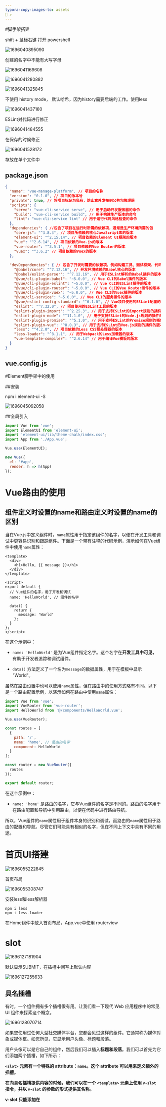 ```yaml
---
typora-copy-images-to: assets
📗 ⤴️ 
---
```


#脚手架搭建

shift + 鼠标右键 打开 powershell

![1696040895090](assets/1696040895090.png)

创建的名字中不能有大写字母

![1696041169608](assets/1696041169608.png)



![1696041280882](assets/1696041280882.png)

![1696041325845](assets/1696041325845.png)

不使用 history mode， 默认哈希，因为history需要后端的工作。使用less

![1696041437160](assets/1696041437160.png)

ESLint对代码进行修正

![1696041484555](assets/1696041484555.png)

在保存的时候修正

![1696041528172](assets/1696041528172.png)

存放在单个文件中



## package.json

```json
{
  "name": "vue-manage-platform", // 项目的名称
  "version": "0.1.0", // 项目的版本号
  "private": true, // 将项目标记为私有，防止意外发布到公共包管理器
  "scripts": {
    "serve": "vue-cli-service serve", // 用于启动开发服务器的命令
    "build": "vue-cli-service build", // 用于构建生产版本的命令
    "lint": "vue-cli-service lint" // 用于运行代码风格检查的命令
  },
  "dependencies": { //包含了项目在运行时所需的依赖项，通常是生产环境所需的包
    "core-js": "^3.8.3", // 项目所依赖的核心JavaScript库的版本
    "element-ui": "^2.15.14", // 项目依赖的Element UI框架的版本
    "vue": "^2.6.14", // 项目依赖的Vue.js的版本
    "vue-router": "^3.5.1", // 项目依赖的Vue Router的版本
    "vuex": "^3.6.2" // 项目依赖的Vuex的版本
  },
  
  "devDependencies": { // 包含了开发时需要的依赖项，例如构建工具、测试框架、代码质量工具等。这种分离有助于减小生产环境的包大小，并确保不必要的工具不会部署到生产服务器上。
    "@babel/core": "^7.12.16", // 开发环境依赖的Babel核心的版本
    "@babel/eslint-parser": "^7.12.16", // 用于ESLint解析的Babel插件的版本
    "@vue/cli-plugin-babel": "~5.0.0", // Vue CLI的Babel插件的版本
    "@vue/cli-plugin-eslint": "~5.0.0", // Vue CLI的ESLint插件的版本
    "@vue/cli-plugin-router": "~5.0.0", // Vue CLI的Vue Router插件的版本
    "@vue/cli-plugin-vuex": "~5.0.0", // Vue CLI的Vuex插件的版本
    "@vue/cli-service": "~5.0.0", // Vue CLI的服务插件的版本
    "@vue/eslint-config-standard": "^6.1.0", // Vue项目使用的ESLint配置的版本
    "eslint": "^7.32.0", // 项目使用的ESLint工具的版本
    "eslint-plugin-import": "^2.25.3", // 用于支持ESLint的import规则的插件的版本
    "eslint-plugin-node": "^11.1.0", // 用于支持ESLint的Node.js规则的插件的版本
    "eslint-plugin-promise": "^5.1.0", // 用于支持ESLint的Promise规则的插件的版本
    "eslint-plugin-vue": "^8.0.3", // 用于支持ESLint的Vue.js规则的插件的版本
    "less": "^4.2.0", // 项目依赖的Less CSS预处理器的版本
    "less-loader": "^8.1.1", // 用于Webpack的Less加载器的版本
    "vue-template-compiler": "^2.6.14" // 用于编译Vue模板的版本
  }
}

```



## vue.config.js





#Element脚手架中的使用

##安装

npm i element-ui -S

![1696045092058](assets/1696045092058.png)

##全局引入

```js
import Vue from 'vue';
import ElementUI from 'element-ui';
import 'element-ui/lib/theme-chalk/index.css';
import App from './App.vue';

Vue.use(ElementUI);

new Vue({
  el: '#app',
  render: h => h(App)
});
```



# Vue路由的使用

## 组件定义时设置的name和路由定义时设置的name的区别

当在Vue.js中定义组件时，`name`属性用于指定该组件的名字，以便在开发工具和调试中更容易识别和跟踪组件。下面是一个带有注释的代码示例，演示如何在Vue组件中使用`name`属性：

```vue
<template>
  <div>
    <h1>Hello, {{ message }}</h1>
  </div>
</template>

<script>
export default {
  // Vue组件的名字，用于开发和调试
  name: 'HelloWorld', // 组件的名字

  data() {
    return {
      message: 'World'
    };
  }
};
</script>
```

在这个示例中：

- `name: 'HelloWorld'` 是为Vue组件指定名字。这个名字在**开发工具中可见**，有助于开发者追踪和调试组件。

- `data()` 方法定义了一个名为`message`的数据属性，用于在模板中显示 "World"。

虽然在路由设置中也可以使用`name`属性，但在路由中的使用方式略有不同。以下是一个路由配置示例，以演示如何在路由中使用`name`属性：

```javascript
import Vue from 'vue';
import VueRouter from 'vue-router';
import HelloWorld from '@/components/HelloWorld.vue';

Vue.use(VueRouter);

const routes = [
  {
    path: '/',
    name: 'home', // 路由的名字
    component: HelloWorld
  }
];

const router = new VueRouter({
  routes
});

export default router;
```

在这个示例中：

- `name: 'home'` 是路由的名字，它与Vue组件的名字是不同的。路由的名字用于在路由配置和导航中引用路由，以便在代码中进行路由导航。

所以，Vue组件的`name`属性用于组件本身的识别和调试，而路由的`name`属性用于路由的配置和导航。尽管它们可能具有相似的名字，但在不同上下文中具有不同的用途。



# 首页UI搭建

![1696055222845](assets/1696055222845.png)



首页布局

![1696055308747](assets/1696055308747.png)



安装less和less解析器

```
npm i less
npm i less-loader
```

在Home组件中放入首页布局，App.vue中使用 routerview



# slot

![1696127181904](assets/1696127181904.png)



默认显示SUBMIT，在插槽中间写上默认内容

![1696127255633](assets/1696127255633.png)



## 具名插槽

有时，一个组件拥有多个插槽很有用。让我们看一下现代 Web 应用程序中的常见 UI 组件来探索这个概念。

![1696128070714](assets/1696128070714.png)

如果您使用过任何大型社交媒体平台，您都会见过这样的组件。它通常称为媒体对象或媒体框。如您所见，它显示用户头像、标题和段落。

用户头像可以是它自己的组件，然后我们可以插入**标题和段落**。我们可以首先为它们添加两个插槽，如下所示：



**`<slot>` 元素有一个特殊的 attribute：`name`。这个 attribute 可以用来定义额外的插槽。**

**在向具名插槽提供内容的时候，我们可以在一个 `<template>` 元素上使用 `v-slot` 指令，并以 `v-slot` 的参数的形式提供其名称。**

**v-slot 只能添加在 <template> 上** (只有[一种例外情况](https://v2.cn.vuejs.org/v2/guide/components-slots.html#%E7%8B%AC%E5%8D%A0%E9%BB%98%E8%AE%A4%E6%8F%92%E6%A7%BD%E7%9A%84%E7%BC%A9%E5%86%99%E8%AF%AD%E6%B3%95))，这一点和已经废弃的 [`slot` attribute](https://v2.cn.vuejs.org/v2/guide/components-slots.html#%E5%BA%9F%E5%BC%83%E4%BA%86%E7%9A%84%E8%AF%AD%E6%B3%95) 不同。



**MediaBox.vue** 问题版

```Vue
 <template>
      <div>
        <UserAvatar/>
        <slot></slot>
        <slot></slot>
        //有两个插槽
      </div>
</template>

//但是当我们尝试使用这个组件时遇到了一个问题：

<MediaBox>
      <h2>Adam Jahr</h2>
      <p>My words.</p>
</MediaBox>

//Vue 不知道哪些内容应该放入哪个槽中。
//我们需要明确并指定内容的去向，我们可以通过具名插槽来做到这一点。
```

**MediaBox.vue** 具名插槽版

```vue
<template>
      <div>
        <slot name="heading"></slot>
        <slot name="paragraph"></slot>
      </div>
</template>
//现在，我们可以在slot将插入的模板代码的属性中使用该名称。

非常重要：
<MediaBox>
      <h2 v-slot:heading>Adam Jahr</h2>
      <p v-slot:paragraph>My words.</p>
</MediaBox>
//我们正在将标题和段落插入到我们想要的位置。
```



# 侧边栏实现

elementUI提供了**NavMenu 导航菜单**

分为顶栏和侧栏，提供折起和展开

```vue
<template>
  <el-container style="height: 100%">
    <el-aside width="auto">
      <common-aside></common-aside> //使用侧边栏导航组件，注意是小写，单词之间用短划线隔开
    </el-aside>
    <el-container>
      <el-header>Header</el-header>
      <el-main>Main</el-main>
    </el-container>
  </el-container>
</template>

<script>
import CommonAside from '@/components/CommonAside.vue' //引入侧边栏组件
export default {
  // eslint-disable-next-line vue/multi-word-component-names
  name: 'Home',
  components: {
    CommonAside
  },
  data () {
    return {}
  }

}
```

在Vue挂载的app中默认设置为1屏的高度

```vue
<style>
  #app{
    height: 100vh;
  }
</style>
```



**将侧边栏的导航分为有子菜单的和无子菜单的**

```vue
//菜单中的数据
data () {
    return {
      isCollapse: false,
      menu: [
        {
          path: '/',
          name: 'home',
          label: '首页',
          icon: 's-home',
          url: 'Home/Home'
        },
        {
          path: '/mall',
          name: 'mall',
          label: '商品管理',
          icon: 'video-play',
          url: 'MallManage/MallManage'
        },
        {
          path: '/user',
          name: 'user',
          label: '用户管理',
          icon: 'user',
          url: 'UserManage/UserManage'
        },
        {
          label: '其他',
          icon: 'location',
          children: [
            {
              path: '/page1',
              name: 'page1',
              label: '页面1',
              icon: 'setting',
              url: 'Other/PageOne'
            },
            {
              path: '/page2',
              name: 'page2',
              label: '页面2',
              icon: 'setting',
              url: 'Other/PageTwo'
            }
          ]
        }
      ]
    }
  },


//使用计算属性进行区分
computed: {
    noChildren () {
      return this.menu.filter(item => !item.children)
    },
    hasChildren () {
      return this.menu.filter(item => item.children)
    }
  }

//无子菜单进行遍历 index是EL组件自己的属性，意为唯一标志
<el-menu-item v-for="item in noChildren" @click="clickMenu(item)" :index="item.path" :key="item.path">
      <template v-slot:title>
// v-slot必须用在template（只有一种特殊情况）
        <i :class="'el-icon-' + item.icon"></i>
//图标用拼接的形式实现
        <span >{{item.label}}</span>
      </template>
    </el-menu-item>

//有子菜单进行遍历
<el-submenu v-for="item in hasChildren" :index="item.path" :key="item.path">
    <template v-slot:title>
      <i :class="'el-icon-'+item.icon"></i>
      <span>{{item.label}}</span>
    </template>
    <el-menu-item-group v-for="subItem in item.children" :key="subItem.path">
      <el-menu-item :index="subItem.path">{{ subItem.label }}</el-menu-item>
    </el-menu-item-group>
</el-submenu>
```



**去掉页面整体的白边**      （暂时无效，不知道哪里出了问题）

```
//去掉页面的白边
html, body{
    margin: 0;
    padding: 0;
  }
```



# 路由跳转初步设置

## 页面结构与路由设置

![1696141442822](assets/1696141442822.png)



```JS
//路由设置
const routes = [
  {
    path: '/',
    name: 'Main',
    component: () => import('../views/Main.vue'),
    children: [
      {
        path: '/home',
        name: 'home',
        component: () => import('../views/home/index.vue')
      },
      {
        path: '/user',
        name: 'user',
        component: () => import('../views/user/index.vue')
      }
    ]
  }
]
```



## 路由跳转

### 路由跳转设置解析

```vue
//router下的index.js文件中
const routes = [
  {
    path: '/',
    name: 'Main',
    component: () => import('../views/Main.vue'),
    children: [
      {
        path: '/home',
        name: 'home',
        component: () => import('../views/home/index.vue')
      },
      {
        path: '/user',
        name: 'user',
        component: () => import('../views/user/index.vue')
      }
    ]
  }
]

//CommonAside组件中
<el-menu-item v-for="item in noChildren" @click="clickMenu(item)" :index="item.path" :key="item.path">
      <template v-slot:title>
        <i :class="'el-icon-' + item.icon"></i>
        <span >{{item.label}}</span>
      </template>
  </el-menu-item>

//注意click点击事件
clickMenu (item) {
      this.$router.push({
        name: item.name
      })
    }

```

**解析：**

`clickMenu` 函数能够实现路由跳转的原因是因为它使用了Vue Router库的 `$router.push()` 方法来进行页面路由的切换。

`this.$router.push()` 方法用于导航到不同的路由，具体来说，它使用 `item.name` 来确定要导航到的路由。

`clickMenu` 函数接收一个 `item` 参数，这个参数代表了菜单项的信息，其中包括 `item.name`。`item.name` 在菜单项对象中是路由的名称。通过 `this.$router.push({ name: item.name })`，你告诉Vue Router去激活具有指定名称的路由，从而导航到相应的页面。

所以，当你点击菜单项时，`clickMenu` 函数根据被点击菜单项的路由名称（`item.name`），触发了Vue Router的路由切换，从而实现了页面的跳转。



`clickMenu` 函数与路由配置中的 `name` 属性相关。在你的路由配置中，有一个名为 `Main` 的路由，它是你的主视图组件。 `Main` 路由有两个子路由：`home` 和 `user`，它们分别具有 `name` 属性为 `'home'` 和 `'user'`。

当你调用 `this.$router.push({ name: item.name })` 来触发路由导航时，`item.name` 的值应该匹配路由配置中的某个路由的 `name` 值。在你的示例中，`item.name` 应该匹配 `Main`、`home` 或 `user` 中的一个，以便导航到相应的路由。

所以，`clickMenu` 函数与路由配置中的 `Main`、`home` 和 `user` 三个路由的 `name` 属性相关。



### this.$

`this.$router.push` 中的 `$` 符号表示 Vue.js 中的实例属性。在 Vue.js 应用中，你可以通过 `this.$` 来访问全局的 Vue 实例的属性和方法。

- `this`：代表当前 Vue 组件的实例。
- `$router`：是 Vue Router 的实例，它允许你进行前端路由导航。
- `.push`：是 Vue Router 提供的一个方法，用于导航到不同的路由。





###编程式导航

除了使用 `<router-link>` 创建 a 标签来定义导航链接，我们还可以借助 router 的实例方法，通过编写代码来实现。

`router.push(location, onComplete?, onAbort?)`

注意：在 Vue 实例内部，**你可以通过 $router 访问路由实例**。因此你可以调用

```
this.$router.push
```

想要导航到不同的 URL，则使用 `router.push` 方法。这个方法会向 history 栈添加一个新的记录，所以，当用户点击浏览器后退按钮时，则回到之前的 URL。

当你点击 `<router-link>` 时，这个方法会在内部调用，所以说，点击 `<router-link :to="...">` 等同于调用 `router.push(...)`。

| 声明式                       | 编程式                |
| ------------------------- | ------------------ |
| `<router-link :to="...">` | `router.push(...)` |

该方法的参数可以是一个字符串路径，或者一个描述地址的对象。例如：

```js
// 字符串
router.push('home')

// 对象
router.push({ path: 'home' })

// 命名的路由
router.push({ name: 'user', params: { userId: '123' }})

// 带查询参数，变成 /register?plan=private
router.push({ path: 'register', query: { plan: 'private' }})

```

**注意：如果提供了 path，params 会被忽略，上述例子中的 query 并不属于这种情况。取而代之的是下面例子的做法，你需要提供路由的 name 或手写完整的带有参数的 path：**

```js
const userId = '123'
router.push({ name: 'user', params: { userId }}) // -> /user/123
router.push({ path: `/user/${userId}` }) // -> /user/123
// 这里的 params 不生效
router.push({ path: '/user', params: { userId }}) // -> /user

```

同样的规则也适用于 `router-link` 组件的 `to` 属性。

在 2.2.0+，可选的在 `router.push` 或 `router.replace` 中提供 `onComplete` 和 `onAbort` 回调作为第二个和第三个参数。这些回调将会在导航成功完成 (在所有的异步钩子被解析之后) 或终止 (导航到相同的路由、或在当前导航完成之前导航到另一个不同的路由) 的时候进行相应的调用。在 3.1.0+，可以省略第二个和第三个参数，此时如果支持 Promise，`router.push` 或 `router.replace` 将返回一个 Promise。

**注意**： 如果目的地和当前路由相同，只有参数发生了改变 (比如从一个用户资料到另一个 `/users/1` -> `/users/2`)，你需要使用 [`beforeRouteUpdate`](https://v3.router.vuejs.org/zh/guide/essentials/dynamic-matching.html#%E5%93%8D%E5%BA%94%E8%B7%AF%E7%94%B1%E5%8F%82%E6%95%B0%E7%9A%84%E5%8F%98%E5%8C%96) 来响应这个变化 (比如抓取用户信息)。



`router.replace(location, onComplete?, onAbort?)`

跟 `router.push` 很像，唯一的不同就是，它不会向 history 添加新记录，而是跟它的方法名一样 —— 替换掉当前的 history 记录。

| 声明式                               | 编程式                   |
| --------------------------------- | --------------------- |
| `<router-link :to="..." replace>` | `router.replace(...)` |

`router.go(n)`

这个方法的参数是一个整数，意思是在 history 记录中向前或者后退多少步，类似 `window.history.go(n)`。

例子

```
// 在浏览器记录中前进一步，等同于 history.forward()
router.go(1)

// 后退一步记录，等同于 history.back()
router.go(-1)

// 前进 3 步记录
router.go(3)

// 如果 history 记录不够用，那就默默地失败呗
router.go(-100)
router.go(100)

```



**操作 History**

你也许注意到 `router.push`、 `router.replace` 和 `router.go` 跟 [`window.history.pushState`、 `window.history.replaceState` 和 `window.history.go` (opens new window)](https://developer.mozilla.org/en-US/docs/Web/API/History)好像， 实际上它们确实是效仿 `window.history` API 的。

因此，如果你已经熟悉 [Browser History APIs (opens new window)](https://developer.mozilla.org/en-US/docs/Web/API/History_API)，那么在 Vue Router 中操作 history 就是超级简单的。

还有值得提及的，Vue Router 的导航方法 (`push`、 `replace`、 `go`) 在各类路由模式 (`history`、 `hash` 和 `abstract`) 下表现一致。



## 注意点

当在Vue.js中定义组件时，`name`属性用于指定该组件的名字，以便在开发工具和调试中更容易识别和跟踪组件。下面是一个带有注释的代码示例，演示如何在Vue组件中使用`name`属性：

```vue
<template>
  <div>
    <h1>Hello, {{ message }}</h1>
  </div>
</template>

<script>
export default {
  // Vue组件的名字，用于开发和调试
  name: 'HelloWorld', // 组件的名字

  data() {
    return {
      message: 'World'
    };
  }
};
</script>
```

在这个示例中：

- `name: 'HelloWorld'` 是为Vue组件指定名字。这个名字在开发工具中可见，有助于开发者追踪和调试组件。

- `data()` 方法定义了一个名为`message`的数据属性，用于在模板中显示 "World"。

虽然在路由设置中也可以使用`name`属性，但在路由中的使用方式略有不同。以下是一个路由配置示例，以演示如何在路由中使用`name`属性：

```javascript
import Vue from 'vue';
import VueRouter from 'vue-router';
import HelloWorld from '@/components/HelloWorld.vue';

Vue.use(VueRouter);

const routes = [
  {
    path: '/',
    name: 'home', // 路由的名字
    component: HelloWorld
  }
];

const router = new VueRouter({
  routes
});

export default router;
```

在这个示例中：

- `name: 'home'` 是路由的名字，它与Vue组件的名字是不同的。路由的名字用于在路由配置和导航中引用路由，以便在代码中进行路由导航。

所以，Vue组件的`name`属性用于组件本身的识别和调试，而路由的`name`属性用于路由的配置和导航。尽管它们可能具有相似的名字，但在不同上下文中具有不同的用途。



# header组件搭建

header组件分为两个部分，左边部分是导航图标+面包屑，右边部分是用户图标+下拉菜单





导航图标



面包屑



Dropdown下拉菜单





靠左、靠右布局，左右贴边同时上下居中



通过导航图标控制aside部分的展开和收起



# Vuex

## Vuex 简介

关于 Vuex 4 的注意事项
Vuex 4 最近发布，这是最新版本的 Vuex，专为与 Vue 3 兼容而设计。几乎所有 Vuex 4 的 API 与 Vuex 3 保持相同，而本课程所教授的正是 Vuex 3。然而，有一些重大变更，您可以在这里了解。



状态管理的必要性
在充满组件的应用程序中管理状态可能会变得困难。Facebook 曾经吃过苦头，因此创建了Flux模式，而 Vuex 就是基于这一模式开发的。Vuex 是 Vue 自家的状态管理模式和库。在本课程中，我们将探讨应用程序为何需要 Vuex 以及它如何增强您的应用。

当我们谈论状态时，指的是组件所依赖和渲染的数据，比如博客文章、待办事项等。没有 Vuex，随着应用程序的增长，每个 Vue 组件可能都会拥有自己的状态副本。

![1696158710525](assets/1696158710525.png)

**但如果一个组件改变了其状态，而远处的另一个组件也在使用同一状态，我们需要进行状态的通信**。有一种默认的方式是通过向上传递事件和向下传递属性来共享数据，但这可能会变得非常复杂。

![1696158768477](assets/1696158768477.png)

相反，我们可以将所有的状态集中到一个地方，一个包含整个应用程序的当前状态的位置。这样就形成了一个单一的真相来源。



**因此，我们为什么不把组件的共享状态抽取出来，以一个全局单例模式管理呢？在这种模式下，我们的组件树构成了一个巨大的“视图”，不管在树的哪个位置，任何组件都能获取状态或者触发行为！**



`单一的真相来源`
这就是 Vuex 提供的功能，每个组件都可以`直接访问全局状态`。

与 Vue 实例的数据一样，这个状态是`响应式`的。当一个组件更新状态时，正在使用该数据的其他组件会得到通知，自动接收到新的值。

![1696158943803](assets/1696158943803.png)

然而，仅仅将数据集中到单一的真相来源并不能完全解决状态管理的问题。当许多组件以不同的方式、来自不同的位置改变状态时，会出现什么情况？

我们需要一些标准化。否则，对状态的更改可能会变得难以预测和追踪。



`状态管理模式`
这就是为什么 Vuex 提供了一个完整的状态管理模式，以便以一种简单且标准化的方式进行状态更改。如果您熟悉 Vue，那么 Vuex 应该看起来相当类似。

![1696159051690](assets/1696159051690.png)



就像 Vue 提供了通过 `new Vue` 创建的根 Vue 实例一样，Vuex 提供了通过 `new Vuex.Store` 创建的存储库。

而 Vue 实例具有 `data` 属性，Vuex 存储库具有 `state`。两者都是响应式的。

而实例具有`方法`，其中包括更新数据的方法，存储库具有 `Actions`，它们可以更新状态。

而实例具有`计算属性`，存储库具有 `getters`，允许我们访问经过筛选、派生或计算的状态。

此外，Vuex 提供了一种跟踪状态更改的方式，称为 `Mutations`。我们可以使用 `Actions` 来提交 `Mutations`，并且通过 `Vue DevTools`，甚至可以通过每个 `Mutations` 到状态的记录来追溯状态更改的历史。



 `Vuex Store示例`

![1696159498720](assets/1696159498720.png)

在`state`中，我们有一个名为 `isLoading` 的属性，以及一个 `todos` 数组。



在下面，我们有一个 `mutation` 用于在 `isLoading` 状态之间切换 true 和 false。还有一个 `mutation` 用于使用我们在下面的 `Action` 中从 API 调用中接收到的 todos 设置我们的状态。



我们的 `Action` 在这里有多个步骤。首先，它会提交 `Mutation` 将 `isLoading` 状态设置为 true。然后它将进行 API 调用，当响应返回时，它将提交 `Mutation` 将 `isLoading` 状态设置为 false。最后，它将提交 `Mutation` 使用来自 API 的响应设置我们的 `todos` 的状态。

如果我们需要只检索标记为已完成的 `todos` 的能力，我们可以使用一个 `Getter`，它将仅检索我们想要的特定状态。



![1696159938785](assets/1696159938785.png)



### Vuex in Motion



![1578371900954_6](assets/1578371900954_6.gif)





###Vuex 核心概念

Vuex 是一个用于管理应用程序状态的状态管理模式和库。它通常与 Vue.js 框架一起使用，用于构建大型的、复杂的单页应用程序（SPA）。Vuex 帮助开发者管理应用中的数据、状态和状态变化，使得数据共享和维护更加容易。

1. **State（状态）**：这是应用程序的数据源，即应用的状态。Vuex 将整个应用的状态存储在一个单一的对象中，可以在整个应用中共享和访问。

2. **Getters（获取器）**：Getters 用于从状态中派生出一些衍生数据，类似于 Vue 组件中的计算属性。它们可以帮助你在组件中获取和使用状态的部分数据，而不需要直接访问状态对象。

3. **Mutations（突变）**：Mutations 是用于修改状态的方法。它们必须是同步的，用于跟踪状态的变化。每个 Mutation 都有一个字符串类型的事件名和一个回调函数，用于实际地改变状态。

4. **Actions（动作）**：Actions 用于执行异步操作并提交 Mutations 来改变状态。它们允许你处理复杂的业务逻辑、数据获取以及其他异步操作。Actions 通过触发 Mutations 来改变状态。

5. **Modules（模块）**：当你的应用变得复杂时，你可以将 Vuex 的状态、Mutations、Getters 和 Actions 划分为模块，每个模块可以独立管理一部分状态。

Vuex 的主要目标是让状态管理更加可维护、可预测和可调试，特别是在大型应用程序中。它提供了单一数据源的概念，使状态变化变得可追踪，从而减少了状态管理方面的混乱。这使得多个组件可以共享和响应应用状态的变化，同时保持一致性。这些特性使得 Vuex 成为 Vue.js 应用程序中的强大工具，特别是在构建复杂的单页应用时。



## State & Getters

**状态（State）与派生状态（Getters）**：
在上一课中，我们简要了解了 Vuex 的工作原理。在本教程中，我们将看看如何从我们的组件中直接和借助 Getters 访问 Vuex 存储的 State 数据。

###访问 `state`（状态）

如果我们查看我们的 main.js 文件，我们可以看到我们导入了我们的 Vuex store文件并将其提供给我们的根 Vue 实例。这是因为我们在使用 Vue CLI 创建项目时选择了 Vuex。

```javascript
import store from './store'

new Vue({
  router,
  store, // <-- 将`store`注入以实现全局访问
  render: h => h(App)
}).$mount('#app')
```

通过将`store`注入到每个组件中，这使得`store`在整个应用程序中可以全局访问，这样任何组件都可以使用 `$store` 来访问存储以及其中的属性（如 State、Actions、Mutations 和 Getters）。



现在让我们添加一些 State，以便我们可以查看如何从组件中访问它。我们可以创建一个`user`对象：

```javascript
state: {
  user: { id: 'abc123', name: 'Adam Jahr' }
}
```

我们可以从应用程序中的任何地方访问这个`user` State，但由于我们将很快创建需要知道是哪个用户创建了它们的事件，让我们从 EventCreate.vue 文件中访问这个 State。

```html
<template>
  <h1>创建事件，{{ $store.state.user }}</h1>
</template>
```

这可以生效，但请注意在浏览器中，我们显示了整个`user`对象。我们可以使用`.`符号来指定我们想要显示的用户 State 中的确切属性。在这种情况下，我们只想显示`name`。

```html
<template>
  <h1>创建事件，{{ $store.state.user.name }}</h1>
</template>
```



现在，我们看到了用户的名字。但如果我们需要在组件中的多个地方使用用户的名字怎么办？当然，我们可以在各个地方都写 `this.$store.state.user.name`，或者我们可以在**计算属性**中只写一次，名为 `userName`。

这样，我们的模板变得更加可读，减少了冗余。

```javascript
computed: {
  userName() {
    return this.$store.state.user.name;
  }
}
```

这样，我们的模板变得更加可读，减少了冗余。

```html
<h1>创建事件，{{ userName }}</h1>
<p>此事件由{{ userName }}创建</p>
```

如果我们需要在组件的方法中使用它，我们可以简单地说 `this.userName`。



###`mapState` 辅助函数

如果我们需要从同一个组件访问 State 的不同部分，多次编写 `this.$store.state.something` 可能会变得冗长和重复。为了简化这一点，我们可以使用 `mapState` 辅助函数，**它会为我们生成计算属性**。

首先，让我们向 Vuex  Store中添加更多 State，以便看到它的作用。我们将添加一个事件类别的数组：

```javascript
state: {
  user: { id: 'abc123', name: 'Adam Jahr' },
  categories: ['sustainability', 'nature', 'animal welfare', 'housing', 'education', 'food', 'community']
}
```

现在，在 EventCreate.vue 中，我们可以导入 `mapState`：

```javascript
import { mapState } from 'vuex'
```

然后使用它来将我们的 State 映射到一个计算属性中，以便检索用户的名字和我们的类别。

```javascript
computed: mapState({
  userName: state => state.user.name,
  categories: state => state.categories
})
```

请注意，我们使用了一个箭头函数l来接收 state 并返回我们想要的 state 属性，例如 `state.user.name` 和 `state.categories`。

如果我们想要访问顶层的 State（不使用点符号），可以更简单地这样写：

```javascript
computed: mapState({
  userName: state => state.user.name,
  categories: 'categories' // <-- 顶层 State 的简化语法
})
```

请注意，我们只需要使用 State 的字符串值` 'categories'`，这相当于 `state => state.categories`。

我们还可以通过传递一个字符串数组来更简化 `mapState` 的语法，如下所示：

```javascript
computed: mapState(['categories', 'user'])
```

当然，在我们的模板中，现在只需要使用点符号来访问用户的名字。

```html
<h1>创建事件，{{ user.name }}</h1>
```



**对象扩展运算符**

正如您可能已经注意到的，`mapState` 返回一个计算属性的对象。但它目前阻止我们添加不与我们的存储 State 相关的其他本地计算属性。

为了做到这一点，我们可以使用对象扩展运算符，它允许我们在这里**混入其他计算属性**。

```javascript
computed: {
  localComputed() {
    return something
  },
  ...mapState(['categories', 'user']) // <-- 使用对象扩展运算符
}
```



###Getters

虽然我们可以直接访问 **Store’s State**，但有时我们希望访问派生状态，也就是在访问时以某种方式处理状态。

例如，我们可能想知道有多少个类别，而不是访问我们的 State's `categories`。换句话说，我们可能想知道类别数组的长度。

从组件内部，我们可以这样写：

```javascript
this.$store.state.categories.length
```

但如果多个组件需要使用相同的值怎么办？通过创建一个 **Vuex Getter**，我们可以避免不必要的代码重复。此外，由于 Getters 被缓存，这也是一种性能更好的选择。

让我们在我们的Store中添加一个 Getter。

**store.js**

```javascript
catLength: state => {
  return state.categories.length
}
```

如您所见，Getters 是一个接受`state`作为参数的函数，**允许我们返回经过处理或筛选的状态。**



现在让我们在 EventCreate 组件中使用我们的 `catLength` Getter。与访问 State 一样，我们将它放在一个计算属性中。

```javascript
computed: {
  catLength() {
    return this.$store.getters.catLength
  }
}
```



**将 Getters 传递给 Getters**：
如果我们需要获取要与另一个 Getter 一起处理的 State，我们可以将 Getters 作为第二个参数传递给 Getter。这允许我们从我们正在创建的 Getter 中访问另一个 Getter。这听起来有点复杂，但是让我们看一个简单的例子。

假设我们的 State 中有一个待办事项数组。

```javascript
todos: [
  { id: 1, text: '...', done: true },
  { id: 2, text: '...', done: false },
  { id: 3, text: '...', done: true },
  { id: 4, text: '...', done: false }
]
```

我们可以创建一个 Getter 来获取已完成的待办事项数组。

```javascript
doneTodos: (state) => {
  return state.todos.filter(todo => todo.done)
}
```

我们可以在另一个 Getter 中使用此 Getter，如果要找出尚未完成的待办事项的数量，可以这样做：

```javascript
activeTodosCount: (state, getters) => {
  return state.todos.length - getters.doneTodos.length
}
```

现在，我们可以返回已完成的待办事项数量与所有待办事项数量之间的差异。

也许你会想知道为什么我们不只是像下面这样直接编写 `activeTodosCount`。

```javascript
activeTodosCount: (state) => {
  return state.todos.filter(todo => !todo.done).length
}
```

当然，我们可以这样做。这个例子只是为了演示将 Getters 传递给另一个 Getter 的强大之处。

**动态 Getters**：
您可能会想知道是否可以使用动态 Getters，换句话说，是否可以根据参数检索某些状态。答案是可以，通过返回一个函数来实现。

例如，如果我们有一个事件数组，我们可以这样检索一个事件：

```javascript
getEventById: (state) => (id) => {
  return state.events.find(event => event.id === id)
}
```

然后在我们的组件中，我们可以这样写：

```javascript
computed: {
  getEvent() {
    return this.$store.getters.getEventById
  }
}
```

在我们的模板中，我们可以传递一个参数。

```html
<p>{{ getEvent(1) }}</p>
```

请注意，像这样的动态 Getters 每次调用时都会运行，结果不会被缓存。

**mapGetters 辅助函数**：
就像我们在访问 State 时所见，我们可以使用 `mapGetters` 辅助函数将 Getters 映射到组件的计算属性上，以便在其中访问。首先，我们只需要导入它：

```javascript
import { mapGetters } from 'vuex'
```

然后可以这样使用它：

```javascript
computed: mapGetters([
  'categoriesLength',
  'getEventById'
])
```

现在，我们在组件中有一个映射到我们的 Getters 的计算属性数组。

如果我们想要在一个对象中重命名这些 Getters，我们可以在对象中这样做：

```javascript
computed: mapGetters({
  catCount: 'categoriesLength',
  getEvent: 'getEventById'
})
```

这样，`this.catCount` 映射到 `this.$store.getters.categoriesLength`，`getEvent` 映射到 `this.$store.getters.getEventById`。

**对象扩展运算符**：
正如您可能已经想象的，如果您希望将这些 Getters 混合到本地计算属性中，您也可以在这里使用对象扩展运算符。

```javascript
computed: {
  localComputed() {
    return something
  },
  ...mapGetters({
    catCount: 'categoriesLength',
    getEvent: 'getEventById'
  })
}
```

希望这能帮助您更好地理解 Vuex 中的 State 和 Getters。State 用于存储应用程序的数据，Getters 用于计算和派生这些数据，以便您能够更轻松地在组件中访问它们。



## Mutations & Actions Pt. 1

现在我们可以访问 Vuex 状态，我们可以开始将应用程序的数据存储在其中。通过使用 Vuex，我们可以使用 Mutation 将数据放入状态中。在本教程中，我们将学习 Mutations，然后看看如何将 Mutations 包装在 Actions 中，以使它们更具可扩展性和未来性。

###Mutations

正如我们在 Vuex 入门课程中了解的那样，我们可以使用 Mutations 来更新或更改状态。

举一个简单的例子，假设我们的状态具有一个 `count` 属性：

**store.js**

```javascript
state: {
  count: 0
}
```

现在，在我们的状态下方，我们可以编写一个 mutation，允许我们增加该值。

**store.js**

```javascript
mutations: {
  INCREMENT_COUNT(state) {
    state.count += 1
  }
}
```



`INCREMENT_COUNT` Mutation 以 Vuex 状态作为参数，并将其用于递增 count。

现在，让我们从组件内部**提交该 Mutation**。在 EventCreate 组件内部，我们将添加一个方法：

```javascript
incrementCount() {
  this.$store.commit('INCREMENT_COUNT')
}
```

在这里，我们的 `incrementCount` 方法只是提交了它可以访问的 `INCREMENT_COUNT` Mutation，通过使用this.$store



如果我们添加一个按钮，我们可以单击它来触发此 Mutation。

```html
<button @click="incrementCount">Increment</button>
```

通过查看 Vue DevTools，我们可以看到我们的 count 在 Vuex 标签中正在更新。

此外，还要注意我们的 Mutation 也在 DevTools 中记录下来了。如果我们点击 `Base State`，我们能够看到在提交 Mutation 之前我们应用程序的状态。换句话说，count 重新变为 0。

这使我们能够进行“time-travel debugging”，以便我们可以看到应用程序在某个时间点的状态，以及我们的 Mutations 如何影响了我们的状态。

为什么要全大写？**如果你想知道为什么我们的 Mutation 使用全大写**，那是因为在基于 Flux 的模式中，通常将它们用全大写表示。这是完全可选的，通常也可以看到 Mutations 以驼峰命名法编写。但是，将它们全部大写会使你在扫描文件时更容易立即看到可用的 Mutations，也会在提交 Mutation 与 Action、Getter 等时更清晰。但再次强调，选择权在你（或你的团队）手中。



**动态 Mutations**
目前，我们只是逐个增加 count。如果我们想按动态值更新它怎么办？我们可以将有效载荷传递给 Mutation 以使其具有动态性。

为了看到这一点，让我们在模板中添加一个输入，然后使用 v-model 将其绑定到名为 incrementBy 的新数据属性。

```html
<input type="number" v-model.number="incrementBy">
```

请注意，我们使用 .number 修饰符将输入值强制转换为数字。

然后，我们将 incrementBy 值从数据中作为有效载荷传递到我们提交 Mutation 的地方。

```javascript
incrementCount() {
  this.$store.commit('INCREMENT_COUNT', this.incrementBy)
}
```

在我们的 Vuex 存储中，INCREMENT_COUNT Mutation 可以在其第二个参数中接收有效载荷，并使用它来动态更新我们的 count。

```javascript
INCREMENT_COUNT(state, value) {
  state.count += value
}
```

现在，不管输入中键入了什么数字，都可以用它来更新我们的 count 状态。



###Actions

尽管 Vuex Mutations 是同步的，也就是说它们将一个接一个地发生，但 Actions 可以是**异步**的。它们可以包含多个步骤，实际发生的顺序可能不同于它们的编写顺序。如果您还记得我们关于 API 的课程，Axios 可以异步运行函数。

我们可以使用 Actions 来包装一些关于 Mutation 或 Mutations 的业务逻辑。

在我们的 Vuex 入门课程中，我们看到一个 Action 可以编写以提交一个 Mutation，将 isLoading 状态设置为 true，然后进行 API 调用，当调用返回响应时，它提交一个 Mutation 来将 isLoading 状态设置为 false，然后再提交一个 Mutation 来使用 API 的响应设置 todos 状态。



重要的是要理解，**Action 中的 Mutations 可能会被提交，也可能不会**，这取决于周围的逻辑和情况如何发展。

举个现实中的例子，如果我请我的朋友从商店买些面包，那么这里的 Mutation 将是 `PICK_UP_BREAD`，而 Action 更像是 `pleasePickUpBread`。**请求某人做某事与他们实际去做之间有很大的区别**。

有很多原因可能会导致她无法提交该 Mutation，她的车可能在前往商店的途中抛锚，或者商店可能没有面包。因此，Actions 更像是表达了一种意愿或渴望，根据周围的情况，使状态发生变化。

现在让我们看看 Actions 如何发挥作用。



**Actions 的运作**
回到我们的计数器示例，如果我们只想在我们的应用程序具有用户时才更新 count，我们可以编写：

```javascript
actions: {
  updateCount({ state, commit }, incrementBy) {
    if (state.user) {
      commit('INCREMENT_COUNT', incrementBy)
    } 
  }
}
```

这里发生了什么？

我们创建了一个名为 `updateCount` 的 **Action**。它使用对象解构从 Vuex 对象中获取` state` 和` commit`：{ state, commit }。

上下文对象是任何 Action 的第一个参数，它公开了与 store 实例上相同一组属性（state、mutations、actions

、getters）一样。因此，您可以调用 context.commit 来提交 Mutation，例如 context.state.count 来获取 count 状态的值。

此外，updateCount 接收有效载荷值。

```javascript
({ state, commit }, value)
```

有效载荷是所有 Actions 的第二个参数。

我们的 Action 检查是否在我们的状态中存储了一个用户。如果有，我们将使用传递的有效载荷值 commit INCREMENT_COUNT Mutation。如果没有用户，Mutation 将不会被提交。

现在，在我们的组件中，我们将分发该 Action，这将提交 Mutation。

```javascript
incrementCount() {
  this.$store.dispatch('updateCount', this.incrementBy)
}
```

值得注意的是，建议始终从 Action 中提交 Mutation。尽管如果您的 Mutation 当前不需要任何业务逻辑，这可能起初看起来像是多余的代码，但这样做使您的应用程序更具未来性，并使其更容易扩展。现在添加 Action 要容易得多，而不是以后需要时重构应用程序中的大量代码。

现在我们知道如何提交 Mutations 并将它们包装在 Action 中，让我们为我们的示例应用程序添加更多内容。

为我们的示例应用程序添加内容
目前，在我们的应用程序中，我们只是从我们的模拟 API 中获取事件。但我们希望用户能够创建新事件，该事件将添加到 Vuex Store 中。我们将添加一个 Mutation 并从一个 Action 中提交它。

但首先，我们需要安装一个新的依赖项。

安装我们的日期选择器
我们即将构建一个用于创建新事件的表单。但是，我们需要一个日期选择器用于我们的表单，因此让我们下载一个流行的外部库：vuejs-datepicker。

从命令行中，我们将写入：npm install vuejs-datepicker --save

这将安装库到我们的项目中，以便我们可以开始使用它。

创建事件
让我们前往我们的 EventCreate 组件，因为正如其名称所示，我们将使用它来创建新事件。就像我们之前使用 v-model 将值绑定到我们的数据的输入元素和提交 Mutation 的按钮一样，我们将使用相同的过程，但是一个扩展版本，带有一个可以从用户那里收集数据的表单。

以下是我们表单的模板。请注意，我们正在使用我们新添加的日期选择器。

```html
<form>
  <label>选择一个类别</label>
  <select v-model="event.category">
    <option v-for="cat in categories" :key="cat">{{ cat }}</option>
  </select>
  <h3>命名和描述您的事件</h3>
  <div class="field">
    <label>标题</label>
    <input v-model="event.title" type="text" placeholder="添加事件标题"/>
  </div>
  <div class="field">
    <label>描述</label>
    <input v-model="event.description" type="text" placeholder="添加描述"/>
  </div>
  <h3>您的事件在哪里？</h3>
  <div class="field">
    <label>地点</label>
    <input v-model="event.location" type="text" placeholder="添加地点"/>
  </div>
  <h3>您的事件什么时候？</h3>
  <div class="field">
    <label>日期</label>
    <datepicker v-model="event.date" placeholder="选择日期"/>
  </div>
  <div class="field">
    <label>选择时间</label>
    <select v-model="event.time">
      <option v-for="time in times" :key="time">{{ time }}</option>
    </select>
  </div>
  <input type="submit" class="button -fill-gradient" value="提交"/>
</form>
```

正如您所见，我们正在问一系列问题，并使用 v-model 在输入元素上绑定用户的响应到我们的数据。

现在，让我们一起查看这个组件的脚本部分，然后一一解释它。

```javascript
<script>
import Datepicker from 'vuejs-datepicker'
export default {
  components: {
    Datepicker
  },
  data() {
    const times = []
    for (let i = 1; i <= 24; i++) {
      times.push(i + ':00')
    }
    return {
      event: this.createFreshEvent(),
      times,
      categories: this.$store.state.categories,
    }
  },
  methods: {
    createFreshEvent() {
      const user = this.$store.state.user
      const id = Math.floor(Math.random() * 10000000)
      return {
        id: id,
        category: '',
        organizer: user,
        title: '',
        description: '',
        location: '',
        date: '',
        time: '',
        attendees: []
      }
    }
  }
}
</script>
```

让我们拆分一下。

```javascript
import Datepicker from 'vuejs-datepicker'
export default {
  components: {
    Datepicker
  }
```

在顶部，我们导入了我们的新日期选择器并将其注册为子组件，以便我们可以在我们的模板中使用它。

```javascript
data() {
  const times = []
  for (let i = 1; i <= 24; i++) {
    times.push(i + ':00')
  }
  return {
    ...
    times
  }
```

然后在我们的数据中，我们使用一个小算法生成一个用于时间的数字数组。请注意，上面在我们的数据中，{ times } 等同于 { times: times }。如果将此逻辑放在这里看起来很奇怪，记住 data() 是一个函数，因此您完全可以在其中执行一些初始的数据逻辑。

```html
<select v-model="event.time">
  <option v-for="time in times" :key="time">{{ time }}</option>
</select>
```

然后，在模板中，我们正在使用 v-for 循环遍历 times。

现在，让我们看看我们数据的其余部分。

```javascript
return {
  event: this.createFreshEventObject(),
  categories: this.$store.state.categories,
  times
}
```

我们直接从 Vuex Store 中获取我们的类别，并在选项元素上使用 v-for，就像

之前的 times 一样。但我们在 event 数据方面做了一些特殊的事情。

```javascript
event: this.createFreshEventObject(),
```

与其将事件对象直接放在数据中，我们在组件创建时调用一个生成新事件对象的方法。

该方法如下：

```javascript
createFreshEventObject() {
  const user = this.$store.state.user
  const id = Math.floor(Math.random() * 10000000)
  return {
    id: id,
    category: '',
    organizer: user,
    title: '',
    description: '',
    location: '',
    date: '',
    time: '',
    attendees: []
  }
}
```

我们从 Vuex Store 中获取用户，然后返回一个带有我们想要收集数据的所有属性的对象，包括一个用我们的用户状态填充的属性。我们还为我们的 id 创建了一个随机数，并使用它来设置事件的 id。

您可能会想知道为什么我们要使用这种方法。为什么不在数据本身上拥有所有这些属性？当我们提交事件时，我们希望重置此组件的事件数据，而此方法是我们这样做的一个方便的方式。您将在稍后看到我们如何使用它。

如果我们不重置本地事件对象，我们可能会保留这个对象与我们推入状态的对象之间不必要的连接。

最后，我们只需要添加一个简单的作用域样式：

```css
.field {
  margin-bottom: 24px;
}
```

ADD_EVENT Mutation
现在，在我们的 Vuex Store 中，我们将编写一个 ADD_EVENT Mutation。

```javascript
ADD_EVENT(state, event) {
  state.events.push(event)
}
```

它接收一个事件参数，然后将其推送到我们的事件状态中。

createEvent Action
现在，我们想将其包装在一个 Action 中，我们将其称为 createEvent。

但首先，我们需要在 store.js 顶部导入我们的 EventService.js 文件。

```javascript
import EventService from '@/services/EventService.js'
```

因为我们将在我们的 Action 中使用它：

```javascript
createEvent({ commit }, event) {
  EventService.postEvent(event)
  commit('ADD_EVENT', event)
})
```

如您所见，我们的 Action 使用了我们在 Axios 进行 API 调用的课程中创建的 EventService 来执行 postEvent(event) 的 POST 请求，这将将事件添加到我们本地的 json.db 文件。

看到了吗？我们已经在我们的 EventService 文件中添加了一个新的 POST 请求：

EventService.js

```javascript
postEvent(event) {
  return apiClient.post('/events', event)
}
```

它接收一个事件，并可以将其 POST 到此端点，其中我们的模拟事件数据库位于其中。

然后，我们的 createEvent Action 提交了我们刚刚创建的 ADD_EVENT Mutation，这将事件添加到我们的本地事件状态，以便我们的应用程序的 UI 可能立即需要访问该新事件状态。

现在，让我们从我们的组件中调度此 Action。

分派 eventCreate Action
回到我们的 EventCreate 组件，我们可以添加一个将调度新 Action 的方法。

```javascript
methods: {
  createEvent() {
    this.$store.dispatch('createEvent', this.event)
  },
...
```

当我们提交表单时，我们将触发此方法，使用：

```html
<form  @submit.prevent="createEvent">
```

重置事件数据
之前提到过，我们希望在提交新事件时每次都重置组件的事件数据对象。

我们将这样做：

```javascript
createEvent() {
  this.$store.dispatch('createEvent', this.event)
  this.event = this.createFreshEventObject()
}
```

问题：但我们不希望在知道它已添加到后端之前清除我们的事件。如果我们的用户正在创建事件，单击提交按钮，然后走到电梯上，事件从未提交，他们将不得不重新开始创建事件。

解决方案：在我们的 Action 中，我们可以返回来自我们的 API 的响应。然后 .then 提交我们的 Mutation。

```javascript
createEvent({ commit }, event) {
  return EventService.postEvent(event).then( () => {
      commit('ADD_EVENT', event.data)
    })
}
```

现在，当事件成功 POST 时，我们将提交 ADD_EVENT。

并且我们甚至可以等待响应从我们的 EventCreate 组件返回，就像这样：

```javascript
createEvent() {
  this.$store.dispatch('createEvent', this.event)
    .then(() => {
      this.event = this.createFreshEventObject()
    })
    .catch(() => {
      console.log('创建事件时出现问题。')
    })
}
```

现在，在上面，只有在 POST 请求成功时，我们才会重置我们的事件数据（this.event）。

如果 POST 请求不成功，我们将在控制台中记录错误。在将来的课程中，我们将介绍如何有效地将此错误显示给用户。

路由到我们的新事件
一旦成功创建了事件，我们将希望查看该事件。换句话说，我们希望将用户路由到他们刚刚创建的事件的事件显示页面。

我们可以使用 router.push 方法来实现这一点，并将 id 参数设置为刚刚创建的 this.event 的 id。

```javascript
createEvent() {
  this.$store
    .dispatch('createEvent', this.event)
    .then(() => {
      this.$router.push({
        name: 'event-show',
        params: { id: this.event.id }
      })
      this.event = this.createFreshEventObject()
    })
    .catch(() => {
      console.log('创建事件时出现问题。')
    })
}
```

我们只需确保我们在剥离它以用于我们的路由参数之后清除事件，否则 this.event 将变为未定义。

调整 EventShow
现在，我们只需调整 EventShow 组件的模板，以便它不显示事件组织者的整个用户对象。

我们现在需要使用点符号显示 event.organizer.name，而且要使用三元运算符，以便在组件在渲染时没有其需要的数据之前不会出现 name 未定义的错误。

还记得吗？我们在早些课程中对出席者使用了这种方法：

```html
<span class="badge -fill-gradient">{{ event.attendees ? event.attendees.length : 0 }}</span>
```

所以现在让我们对我们的组织者名称也这样做：

```html
<h5>由{{ event.organizer ? event.organizer.name : '' }}组织</h5>
```

再次回顾
在这个课程中，我们学习了 Vuex Mutations 以及如何使用它们与执行潜在异步业务逻辑的 Actions。然后，我们将这些知识应用到了我们的示例应用程序中，以便我们的用户可以创建新事件，这些事件被添加到我们的模拟数据库以及 Vuex Store 中。



## Mutations & Actions Pt. 2



## Modules

在前两课中，我们使用了 Vuex 来封装我们应用的状态并标准化了状态的修改方式（通过 actions 和 mutations）。

然而，随着应用的增长，我们的 `store.js `文件会变得庞大。这时就可以使用 Vuex 模块来帮助我们组织代码并更容易进行测试。

🛑 问题：我们需要组织我们的代码
我们需要更好的方式来组织我们的 Vuex 代码，因为迄今为止，我们将所有内容都放在了 `store.js `文件中。

☑️ 解决方案
Vuex 提供了一个叫做模块（modules）的选项，它使我们可以将状态的不同部分拆分到不同的文件中。例如，如果您的应用程序具有事件和用户，**将所有state、mutations、actions 和 getters 都堆积在一个大的 /src/store.js 文件中是没有意义的**。相反，我们可以将这些功能分成两个独立的 Vuex  modules。

![1578370636027_0](assets/1578370636027_0.gif)

后续，我们可能会有更多的功能，例如事件有它们自己的评论，用户可以标记为“参加”。这些功能也可能成为拆分成自己的 Vuex 模块的候选项。

我们可以根据数据模型或功能来拆分我们的 Vuex 代码。如何实现这一点完全取决于您。



###基本用法

👈 回到示例应用
在我们的示例应用中，让我们从创建一个` store` 目录开始，将当前的 `store.js `文件移入其中。目前，让我们确保在此移动后，我们的app仍然可以正常工作，只需修改我们的 `main.js` 来查找新目录。我们只需将：

```javascript
import store from './store'
```

改为：

```javascript
import store from './store/store'
```

现在我们的 store.js 文件可以正常导入。



🏗️ **构建我们的第一个模块**
在实际构建第一个模块之前，我想在某个地方添加我们用户的名称。我将更改我们的主页标题，以显示当前用户的名称：

📃 /src/views/EventList.vue

```vue
<template>
  <div>
    <h1>Events for {{ user.name }}</h1>
    ...
</template>
<script>
    // 省略代码  
    ...mapState(['events', 'eventsTotal', 'user'])
  }
}
</script>
```

我们没有添加任何新代码。我只是想向您展示，我们的 store.js 包含了我们的用户数据，如下所示：

📃 /src/store/store.js

```javascript
...
export default new Vuex.Store({
  state: {
    user: { id: 'abc123', name: 'Adam Jahr' },
    ...
```

因此，当我们访问我们的主页时，我们会看到：

![1578370636028_1](assets/1578370636028_1.jpg)

现在让我们构建我们的第一个user模块，因为在将来，当我们在示例app中构建身份验证时，我们将在这里放置更多的代码。为此，我们将创建一个新的 modules 文件夹，其中包含一个仅包含user state的新 user.js 文件。

📃 /src/store/modules/user.js

```javascript
export const state = {
  user: {
    id: 'abc123',
    name: 'Adam'  // 我移除了姓氏 Jahr，这样我们的标题就在一行上
  }
}
```

请注意，我在上面删除了 Adam 的姓氏，以使标题在一行上。如果您在跟随示例，请随意将其更改为您的名字。



**要使用此模块，我们需要将其包含在我们的 store.js 文件中**，如下所示：

📃 /src/store/store.js

```javascript
...
import * as user from '@/store/modules/user.js'
// 这将引入 user.js 中的所有常量 

Vue.use(Vuex)

export default new Vuex.Store({
  modules: {
    user  // 包括此模块
  },
  state: {
    categories: [
      'sustainability',
      // ...
```

为了在组件中使其工作，我们需要添加另一个` .user`：

📃 /src/views/EventList.vue

```vue
<template>
  <div>
    <h1>Events for {{ user.user.name }}</h1>
    ...
</template>
```

我们需要这样做是因为我们的模块状态现在在其名称下进行了范围化。当然，有一种方法可以避免输入 `user.user`，我们将在一会儿展示给您。

现在在浏览器中，我们可以看到一切都仍然正常工作，只是现在更有组织。

我注意到我们的代码还有一个地方需要更新以使用新的 User 模块。

📃 /src/views/EventCreate.vue

```javascript
<script>
...
    createFreshEventObject() {
      const user = this.$store.state.user // <----
      const id = Math.floor(Math.random() * 10000000)
      ...
```

在引用状态时，我们需要将 user 设置为 user.user，因此这行需要更新为：

```javascript
const user = this.$store.state.user.user // <----
```

🏗️ 创建一个事件模块
接下来，我将把我们的事件状态、mutations、actions 和 getters 移入其自己的 event.js 模块。这主要是一项大规模复制和粘贴工作，看起来如下：

📃 /src/store/modules/event.js

```javascript
import EventService from '@/services/EventService.js'

export const state = {
  events: [],
  eventsTotal: 0,
  event: {}
}
export const mutations = {
  ADD_EVENT(state, event) {
    state.events.push(event)
  },
  SET_EVENTS(state, events) {
    state.events = events
  },
  SET_EVENTS_TOTAL(state, eventsTotal) {
    state.eventsTotal = eventsTotal
  },
  SET_EVENT(state, event) {
    state.event = event
  }
}
export const actions = {
  createEvent({ commit }, event) {
    return EventService.postEvent(event).then(() => {
      commit('ADD_EVENT', event)
    })
  },
  fetchEvents({ commit }, { perPage, page }) {
    Event

Service.getEvents(perPage, page)
      .then(response => {
        commit('SET_EVENTS_TOTAL', parseInt(response.headers['x-total-count']))
        commit('SET_EVENTS', response.data)
      })
      .catch(error => {
        console.log('There was an error:', error.response)
      })
  },
  fetchEvent({ commit, getters }, id) {
    var event = getters.getEventById(id)
    if (event) {
      commit('SET_EVENT', event)
    } else {
      EventService.getEvent(id)
        .then(response => {
          commit('SET_EVENT', response.data)
        })
        .catch(error => {
          console.log('There was an error:', error.response)
        })
    }
  }
}
export const getters = {
  getEventById: state => id => {
    return state.events.find(event => event.id === id)
  }
}
```

唯一需要注意的新事物是，我将 import EventService from '@/services/EventService.js' 引入到此文件中，并且保留了 state 对象不变，与之前在 user.js 中的更改不同，因为在此模块中有多个状态属性。现在，我们需要在我们的 store.js 中使用此模块：

📃 /src/store/store.js

```javascript
import Vue from 'vue'
import Vuex from 'vuex'
import * as user from '@/store/modules/user.js'
import * as event from '@/store/modules/event.js'

Vue.use(Vuex)

export default new Vuex.Store({
  modules: {
    user,
    event
  },
  state: {
    categories: [ ... ]
  }
})
```

现在，如果我查看浏览器，什么都不会工作。我们现在必须通过 event.events、event.eventsTotal 和 event.event 来访问我们的事件、事件总数和事件状态。因此，我们需要进行两次文件更改。

首先，在 EventList 中：

📃 /src/views/EventList.vue

```vue
<template>
  <div>
    <h1>Events for {{ user.name }}</h1>
    <EventCard v-for="event in event.events" :key="event.id" :event="event"/>
    ...
</template>
```

如上所示，我们进行了三次更改，首先是在文件底部，我们将 mapState 更改为只访问 event（这是我们模块的名称）。然后，我们只需确保在访问状态的各个部分时使用 event.。

在我们的 EventShow.vue 中，我们在各个地方都在使用 event 对象，所以我们将以另一种方式解决这个问题，而不是编写 event.event.time 等。我们在状态和 Getter 的课程中已经介绍过了如何使用 mapState 帮手。

我们将 computed 从 computed: mapState(['event']) 更改为：

📃 /src/views/EventShow.vue

```javascript
...
computed: mapState({
  event: state => state.event.event
})
```

在这里，我们将组件的计算属性 event 映射到事件模块中的事件状态。

现在一切又按预期工作了，当我们在 EventShow.vue 文件中写 event.time 时，它被映射到 event.event。

模块的替代语法
最后，我想提一下，您可能会在实际开发中遇到另一种常见的模块语法。与其像这样导入一个模块：

📃 /src/store/store.js

```javascript
import * as event from '@/store/modules/event.js'
...
```

然后具有类似于此文件的模块文件：

📃 /src/store/modules/event.js

```javascript
import EventService from '@/services/EventService.js'

export const state = { ... }
export const mutations = { ... }
export const actions = { ... }
export const getters = { ... }
```

您可能会看到相同的模块编码为单个对象，而不是 5 个常量。

📃 /src/store/modules/event.js

```javascript
import EventService from '@/services/EventService.js'

export default {
  state: { ... },
  mutations: { ... },
  actions: { ... },
  getters: { ... }
}
```

然后通过以下方式导入：

📃 /src/store/store.js

```javascript
import event from '@/store/modules/event.js'
...
```

这两种语法都是正确的，第一种语法之所以更受青睐是因为它更容易创建私有变量和方法。但两者都可以使用。

访问其他模块中的状态
在我们关于 Actions 和 Mutations 的第一课中，我们创建了一个事件 Action，如下所示，现在在我们的 /store/modules/event.js 文件中。

```javascript
...
export const actions = {
  createEvent({ commit }, event) {
    return EventService.postEvent(event).then(() => {
      commit('ADD_EVENT', event)
    })
  }
```

将来，我们可能需要从这个 Action 中访问当前用户。如何做到呢？如果我们不在模块中，可以使用上下文对象来访问状态，如下所示：

```javascript
createEvent({ commit, state }, event) {
    
  console.log('User creating Event is ' + state.user.user.name)
  
  return EventService.postEvent(event).then(() => {
    commit('ADD_EVENT', event)
  })
}
```

然而，由于我们在模块中使用，这种方法不起作用。这里的 state 对象仅是我们本地模块的状态。因此，要访问用户的名称，我们需要使用 rootState，如其名称所示，它允许我访问 Vuex 状态的根部。

```javascript
createEvent({ commit, rootState }, event) {
    
  console.log('User creating Event is ' + rootState.user.user.name)
  
  return EventService.postEvent(event).then(() => {
    commit('ADD_EVENT', event)
  })
}
```

请注意，在 rootState.user.user.name 中，我访问了根状态，这使我可以访问用户模块，并且我可以从用户模块中请求名称状态。

如果要调用来自另一个模块的 Getter，可以以相同的方式使用 rootGetters。

访问另一个模块的 Actions
从一个 Action 中调用另一个模块的 Action 也很常见。要做到这一点，我们只需从上下文对象中发送 dispatch 并调用



# Vuex实现左侧折叠





# home组件布局

注意v-for (val, key) in





# axios

使用Axios进行API调用
现在是时候从API加载动态数据到我们的Vue应用程序中了！在这个课程中，我们将学习如何使用Axios作为我们的API客户端来将远程数据加载到我们的Vue应用程序中，我们还将学习如何使用JSON Server作为一个模拟API服务器，以及如何保持我们的服务代码与应用程序的其余部分分开的一些建议最佳实践。如果您刚刚加入我们（或者想要更新您的代码库），这是我们的起始代码。您可以在课程资源中找到我们完成的代码的链接。

🌋 从静态到动态数据
正如我们在CLI课程中提到的，当我们准备部署我们的应用程序时，我们将运行npm run build，这将打包我们的应用程序并将其与所需的服务器配置一同发布到服务器。这在第5课中提到过。

然而，到目前为止，我们尚未加载任何动态数据到我们的应用程序中。此刻的一切都是静态的。如果我们查看我们的EventCard.vue文件，我们会看到以下硬编码的数据：

```js
...
<script>
export default {
  data() {
    return {
      event: {
        id: 1,
        title: '海滩清理',
        date: '2018年8月19日星期二',
        time: '6:00',
        attendees: [
          { id: 'abc123', name: '亚当·雅尔' },
          { id: 'def456', name: '格雷格·波拉克' }
        ]
      }
    }
  }
}
</script>
...
```
相反，我们希望从数据库中提取这些动态事件数据。

将数据加载到我们的Vue应用程序中的最常见方法是在Vue加载后从浏览器中进行API调用。

如上图所示，API调用是在您的Vue页面需要动态数据时根据需要执行的。

📗 用于进行API调用的库
虽然Vue有一个官方的路由库（Vue Router），但它没有一个官方的用于进行API调用的库。还有其他JavaScript库可以很好地代替您完成这项工作，比如Axios，它是一个面向Promise的用于浏览器和node.js的HTTP客户端库。

Axios具有一整套功能，包括：

执行GET、POST、PUT和DELETE请求
为每个请求添加身份验证
如果请求花费太长时间，设置超时
为每个请求配置默认值
拦截请求以创建中间件
正确处理错误并取消请求
正确序列化和反序列化请求和响应
是的，它为您提供了很多功能。您能理解为什么最好使用外部库而不是Vue创建自己的库吗？

⤴️ 基本的GET请求
Axios允许您在JavaScript中执行GET请求，如下所示：

    axios.get('https://example.com/events') // 调用此URL
      .then(response =>
        console.log(response.data);  // 当响应返回时，将其记录到控制台
      })
      .catch(error => 
        console.log(error);  // 如果返回错误，将其记录到控制台
      })
值得注意的是，此代码是异步的。这意味着当执行上面的代码时，它不会等待。特别是，它不会暂停并等待从https://example.com/events端点接收响应。

当响应返回时，无论何时发生，然后它将被记录到控制台。如果发生错误，它将捕获错误并记录到控制台。

🥅 目标：使用API加载事件

如果您一直在跟随我们构建我们的应用程序，您应该熟悉右侧的屏幕。正如您所看到的，我们正在显示一个事件。在本课的剩余部分，我们的目标是从API加载事件。为了实现这一目标，我们需要：

模拟可以调用的API服务器
安装Axios
使用Axios构建API调用
在我们的组件中使用事件数据
重新组织我们的代码
如果您想跟随进行操作，您需要确保您的示例应用程序是最新的。如果您刚刚加入我们（或者您想确保您在正确的步骤上），您可以在此处下载起始代码。

1. 模拟API服务器
  API后端可以使用后端框架（如Laravel、Ruby on Rails、Express.js或Django等）构建，也可以使用服务（如Firebase、Parse、Back4App或Hoodie等）构建。但是，当我们想要创建一个快速原型时，使用一些简单的东西可能会很有用。例如，JSON服务器可以在不到30秒内为我们提供一个虚假的完整REST API。

在安装它之前，我将编写我们希望它返回的JSON数据（可以在此处下载此文件）。请注意，这里有一个事件数组：

db.json

    {
      "events": [
        {
          "id": 1,
          "title": "海滩清理",
          "date": "2018年8月28日",
          "time": "10:00",
          "location": "戴通纳海滩",
          "description": "让我们一起清理海滩。",
          "organizer": "亚当·雅尔",
          "category": "可持续发展",
          "attendees": [
            {
              "id": "abc123",
              "name": "亚当·雅尔"
            },
            {
              "id": "def456",
              "name": "格雷格·波拉克"
            },
            {
              "id": "ghi789",
              "name": "贝丝·斯旺森"


```js
        },
        {
          "id": "jkl101",
          "name": "玛丽·戈登"
        }
      ]
    },
    {
      "id": 2,
      "title": "公园清理",
      "date": "2018年11月12日",
      "time": "12:00",
      "location": "佛罗里达奥兰多北玛格诺利亚街132号",
      "description": "我们将清理这个公园。",
      "organizer": "亚当·雅尔",
      "category": "自然",
      "attendees": [
        {
          "id": "ghi789",
          "name": "贝丝·斯旺森"
        },
        {
          "id": "jkl101",
          "name": "玛丽·戈登"
        }
      ]
    },
    {
      "id": 3,
      "title": "宠物领养日",
      "date": "2018年12月2日",
      "time": "12:00",
      "location": "佛罗里达奥兰多北玛格诺利亚街132号",
      "description": "帮助动物找到新家。",
      "organizer": "格雷格·波拉克",
      "category": "动物福利",
      "attendees": [
        {
          "id": "abc123",
          "name": "亚当·雅尔"
        },
        {
          "id": "ghi789",
          "name": "贝丝·斯旺森"
        },
        {
          "id": "jkl101",
          "name": "玛丽·戈登"
        }
      ]
    }
  ]
}
```
我将把这个文件存储在我们应用程序的根目录。现在让我们安装并启动JSON服务器。我们可以通过运行以下命令来安装它并获取命令行工具（-g）：

```js
npm install -g json-server
```
当我们运行这行命令时，我们应该看到：

```js
  \{^_^}/ 嗨！
```

```js
  正在加载db.json
  完成

  资源
  http://localhost:3000/events

  主页
  http://localhost:3000

  在任何时候输入s +回车键以创建数据库的快照
  正在观看...
```
如果我们在浏览器中访问http://localhost:3000/events，我们应该看到所有我们的事件以JSON格式列出。

2. 安装Axios
  有两种不同的方法可以安装Axios。由于Vue CLI具有漂亮的用户界面，我将使用它。我将通过运行以下命令来启动Vue CLI：

vue ui

在浏览器中看到的第一件事是：

注意，它说每个插件的最新版本都是3.0.0？在您进行本教程时，您可能会注意到（或者可能不会注意到）已经发布了新版本的库。您可以点击右侧的⬇️图标来安装这些库的最新版本。我现在就这样做。

这样做不仅会更新我的package.json和package-lock.json文件，以包含新的插件版本，还会将这些新版本安装到我的/node_modules目录中。由于我已经更新了Vue CLI，我将重新启动服务器。

接下来，我将点击左侧导航中的第二个项目，将我带到包页面。

看起来我这里也有需要更新的东西，我会现在执行更新。然后，我将点击右上角的“安装依赖项”按钮，搜索“Axios”。我会选择它并点击“安装Axios”。

如果您想要查看CLI用户界面在后台执行的操作，只需查看您的终端窗口即可。

🎙️ 不使用UI - 老派的方式
如果我想要执行上述所有操作，而不是使用漂亮的用户界面，我可以通过运行以下命令检查过时的库：

npm outdated

鉴于上面的示例应用程序的原始状态，这将显示：

要更新它们中的每一个，只需运行：

npm update <package>

或者只需运行：

npm update

然后通过运行

npm install axios





# axios二次封装

**为什么要进行axios二次封装？**

通过封装，你可以方便地在请求发送前和响应返回时拦截请求，执行一些通用逻辑，如在请求中添加请求头，处理响应数据等。

请求拦截器：可以在发请求之前处理一些业务；

响应拦截器：当服务器数据返回以后，可以处理一些事情。



**在项目中经常使用的API文件夹**：里面放置的是axios请求

如果接口中，路径都带有`/api`

`baseURL:"/api"`



```js
//对于axios进行二次封装
import axios from "axios";

//1.利用axios对象的方法create，去创建一个axios实例
//2.requests就是axios，只不过稍微配置一下
const requests = axios.create({
  //配置对象
  //基础路径，发请求的时候，很多路径当中都会出现api
  baseURL:"/api",
  //代表请求超时的时间5s
  timeout:5000,
});

//拦截器不用记住具体写法，可以参考文档复制过来
//请求拦截器：在发请求之前，请求拦截器可以检测到，可以在请求发出去之前做一些事情
requests.interceptors.request.use((config)=>{
  //config：配置对象，对象里面有一个属性很重要，headers请求头
  return config;
});


//响应拦截器
response.interceptors.request.use((res)=>{
  //成功的回调函数：服务器响应数据回来以后，响应拦截器可以检测到，可以做一些事情
  return res.data;
},(error)=>{
  //响应失败的回调函数
  return Promise.reject(new Error('fail'));
});


//对外暴露
export default requests;
```





控制台：npm install axios

想法：把axios抽象成工具类



在src文件夹下新建一个文件夹api，在这个文件夹中创建文件axios.js



在axios里面要处理项目的相关配置，在src文件夹下新建一个文件夹config，在这个文件夹下创建文件index.js

![1696231571442](assets/1696231571442.png)

**config/index.js**

```js
// 定义一些项目的相关配置
export default {
  baseUrl: {
    dev: '/api/', // 开发环境
    pro: ''
  }
}
```



进行二次封装

**api/axios.js**

```js
import axios from 'axios'
import config from '@/config'

// 进行判断，如果是开发环境，就取config中开发环境的接口地址
const baseUrl = process.env.NODE_ENV ===
'development'
  ? config.baseUrl.dev
  : config.baseUrl.pro

// 写axios工具类，最后对外暴露类的实例
class HttpRequest {
  constructor (baseUrl) {
    this.baseUrl = baseUrl
  }

  // 定义axios相关配置
  getInsideConfig () {
    const config = {
      baseUrl: this.baseUrl,
      header: {}
    }
    return config
  }

  // 拦截器
  interceptors (instance) {
    // 添加请求拦截器
    instance.interceptors.request.use(function (config) {
      // 在发送请求之前做些什么
      return config
    }, function (error) {
      // 对请求错误做些什么
      return Promise.reject(error)
    })

    // 添加响应拦截器
    instance.interceptors.response.use(function (response) {
      // 2xx 范围内的状态码都会触发该函数。
      // 对响应数据做点什么
      return response
    }, function (error) {
      // 超出 2xx 范围的状态码都会触发该函数。
      // 对响应错误做点什么
      return Promise.reject(error)
    })
  }

  request (options) {
    const instance = axios.create()
    options = { ...this.getInsideConfig(), ...options }
    this.interceptors(instance)
    return instance(options)
  }
}

export default new HttpRequest(baseUrl)
```



**封装后如何调用class类？**



# mock模拟列表数据

用mock模拟接口响应的数据

mock可以拦截ajax请求，



# echarts使用

折线图、柱状图和饼状图



##引入

新建一个`echarts`文件夹，在文件夹内新建`index.html`文件，

copy官网的代码

```js
<!DOCTYPE html>
<html>
  <head>
    <meta charset="utf-8" />
    <title>ECharts</title>
    <!-- 引入刚刚下载的 ECharts 文件 -->
    <script src="echarts.js"></script>
  </head>
  <body>
    <!-- 为 ECharts 准备一个定义了宽高的 DOM -->
    <div id="main" style="width: 600px;height:400px;"></div>
    <script type="text/javascript">
      // 基于准备好的dom，初始化echarts实例
      var myChart = echarts.init(document.getElementById('main'));

      // 指定图表的配置项和数据
      var option = {
        title: {
          text: 'ECharts 入门示例'
        },
        tooltip: {},
        legend: {
          data: ['销量']
        },
        xAxis: {
          data: ['衬衫', '羊毛衫', '雪纺衫', '裤子', '高跟鞋', '袜子']
        },
        yAxis: {},
        series: [
          {
            name: '销量',
            type: 'bar',
            data: [5, 20, 36, 10, 10, 20]
          }
        ]
      };

      // 使用刚指定的配置项和数据显示图表。
      myChart.setOption(option);
    </script>
  </body>
</html>
```



## 基本用法

ECharts（Enterprise Charts）是一个开源的可视化图表库，基于JavaScript和HTML5 Canvas，旨在帮助开发者创建丰富、交互性强的数据可视化图表。它由百度前端团队开发和维护，提供了丰富的图表类型，如折线图、柱状图、饼图、散点图、地图等，以及丰富的配置选项和事件处理机制。

以下是ECharts的基本用法和一个简单的示例：

1. 引入ECharts库：首先，需要引入ECharts的JavaScript文件，可以从官方网站或CDN获取。

```html
<!DOCTYPE html>
<html>
<head>
    <script src="echarts.min.js"></script>
</head>
<body>
    <div id="chart" style="width: 600px; height: 400px;"></div>
</body>
</html>
```

2. 准备一个HTML元素用于渲染图表，通常是一个`<div>`标签，设置好宽度和高度。

3. **创建ECharts实例**：使用JavaScript代码创建一个ECharts实例，并绑定到上面的HTML元素。

```javascript
// 获取HTML元素
var chartDom = document.getElementById('chart');

// 创建ECharts实例
var myChart = echarts.init(chartDom);
```

4. **配置图表选项**：定义图表的类型、数据、样式等各种选项。

```javascript
var option = {
  //图表标题
    title: {
        text: '示例图表'
    },
    xAxis: {
        data: ['A', 'B', 'C', 'D', 'E']
    },
    yAxis: {},
    series: [{
        name: '数据',
        type: 'bar', // 柱状图
        data: [10, 20, 15, 30, 25]
    }]
};
```

5. **渲染图表**：将配置好的选项应用到ECharts实例上并渲染图表。

```javascript
myChart.setOption(option);
```

这样，你就创建了一个简单的柱状图，并用ECharts进行了可视化。完整的示例代码如下：

```html
<!DOCTYPE html>
<html>
<head>
    <script src="echarts.min.js"></script>
</head>
<body>
    <div id="chart" style="width: 600px; height: 400px;"></div>
    <script>
        var chartDom = document.getElementById('chart');
        var myChart = echarts.init(chartDom);

        var option = {
            title: {
                text: '示例图表'
            },
            xAxis: {
                data: ['A', 'B', 'C', 'D', 'E']
            },
            yAxis: {},
            series: [{
                name: '数据',
                type: 'bar', // 柱状图
                data: [10, 20, 15, 30, 25]
            }]
        };

        myChart.setOption(option);
    </script>
</body>
</html>
```

这是一个非常基础的示例，ECharts支持更复杂的图表类型和丰富的配置选项，可以根据需要进行定制化和交互性的设计。你可以在ECharts的官方文档中找到更多详细的信息和示例：https://echarts.apache.org/en/index.html



实现折线图



# 数组的操作

##push、splice是重点



![1696407738754](assets/1696407738754.png)



## 新增



![1696407794365](assets/1696407794365.png)



![1696407853710](assets/1696407853710.png)



## 删除

![1696407988343](assets/1696407988343.png)



![1696408010010](assets/1696408010010.png)



![1696408048332](assets/1696408048332.png)



# 面包屑&tag

完善页面路由跳转，子菜单也绑定点击事件



选中左侧导航栏菜单时，触发header组件中的面包屑添加数据的功能



⤴️每次点击左侧菜单时，都需要记录所点击的路由，存储在state中，后续拿到state就可以渲染出所对应的面包屑。

**/store/tab.js**

```JS
export default {
  state: {
    isCollapse: false,
    tabList: [
      {
        path: '/',
        name: 'home',
        label: '首页',
        icon: 'home'
      }
    ],

    currentMenu: null // 高亮显示
  },
  mutations: {
    collapseMenu (state) {
      state.isCollapse = !state.isCollapse
    },
    // 每次点击左侧菜单时，都需要改变tabList
    selectMenu (state, val) {
      if (val.name !== 'home') {
        state.currentMenu = val
        // 判断原有tabList里存不存在这个路由
        const result = state.tabList.findIndex(item => item.name === val.name)
        if (result !== -1) {
          state.tabList.push(val)
        }
      } else {
        // 如果是首页，将当前选中的标识重置
        state.currentMenu = null
      }
    }
  }
}

```



![1696391976167](assets/1696391976167.png)

⤴️根据vuex中的内容，动态渲染面包屑中的内容



# tag标签功能实现

注意route和router



**/store/tab.js**

```js
export default {
  state: {
    isCollapse: false,
    tabList: [
      {
        // 默认
        path: '/',
        name: 'home',
        label: '首页',
        icon: 'home'
      }
    ],

    currentMenu: null // 高亮显示
  },
  mutations: {
    collapseMenu (state) {
      state.isCollapse = !state.isCollapse
    },
    // 每次点击左侧菜单时，都需要改变tabList
    selectMenu (state, val) {
      if (val.name !== 'home') {
        state.currentMenu = val
        // 判断原有tabList里存不存在这个路由
        const result = state.tabList.findIndex(item => item.name === val.name)
        if (result === -1) {
          state.tabList.push(val)
        }
      } else {
        // 如果是首页，将当前选中的标识重置
        state.currentMenu = null
      }
    },

    closeTag (state, val) {
      const result = state.tabList.findIndex(item => item.name === val.name)
      state.tabList.splice(result, 1)
    }
  }
}

```



```vue
<template>
  <div class="tabs">
    <el-tag
      size="small"
      v-for="(tag, index) in tags"
      :key="tag.name"
      //标签名字不是home就可以关闭
      :closable="tag.name !== 'home'"
	//路由名字等于当前标签名字就高亮显示
      :effect="$route.name === tag.name ? 'dark' : 'plain'"
      @click="changeMenu(tag)" //直接跳转路由到标签名字
      @close="handleClose(tag, index)"
    >
      {{tag.label}}
    </el-tag>

  </div>
</template>

<script>
import { mapState, mapMutations } from 'vuex'
export default {
  name: 'CommonTag',
  data () {
    return {

    }
  },
  methods: {
    ...mapMutations({
      close: 'closeTag'
    }),
    changeMenu (item) {
      this.$router.push({
        name: item.name
      })
    },
  //关闭标签时分为2种情况，标签在最右边跳转到左边一个的标签，标签处在中间则跳转右一个标签
    handleClose (tag, index) {
      const length = this.tags.length - 1
      this.close(tag)
      // tag标签与当前路由不一致，不需要操作
      // eslint-disable-next-line no-useless-return
      if (tag.name !== this.$route.name) return
      if (index === length) {
        // 向左进行跳转
        this.$router.push({
          name: this.tags[index - 1].name
        })
      } else {
        this.$router.push({
          name: this.tags[index].name
        })
      }
    }
  },
  computed: {
    ...mapState({
      tags: state => state.tab.tabList
    })
  }
}
</script>

<style lang="less" scoped>
.tabs{
  padding: 5px;
  .el-tag{
    margin-right: 5px;
    cursor: pointer;
  }
}
</style>

```

删除逻辑分为两部分，删除最右边的tag和删除中间的tag



# 用户管理页面Form组件

